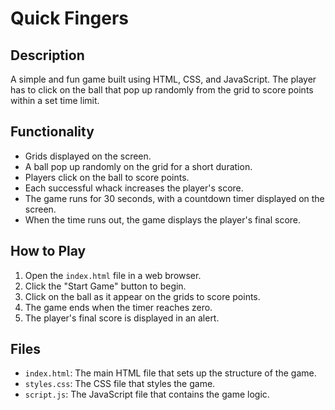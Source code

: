 # Quick Fingers

## Description

A simple and fun game built using HTML, CSS, and JavaScript. The player has to click on the ball that pop up randomly from the grid to score points within a set time limit.

## Functionality

- Grids displayed on the screen.
- A ball pop up randomly on the grid for a short duration.
- Players click on the ball to score points.
- Each successful whack increases the player's score.
- The game runs for 30 seconds, with a countdown timer displayed on the screen.
- When the time runs out, the game displays the player's final score.

## How to Play

1. Open the `index.html` file in a web browser.
2. Click the "Start Game" button to begin.
3. Click on the ball as it appear on the grids to score points.
4. The game ends when the timer reaches zero.
5. The player's final score is displayed in an alert.

## Files

- `index.html`: The main HTML file that sets up the structure of the game.
- `styles.css`: The CSS file that styles the game.
- `script.js`: The JavaScript file that contains the game logic.
